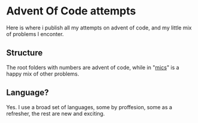 # Advent Of Code attempts

Here is where i publish all my attempts on advent of code, and my little mix of problems I enconter.

## Structure

The root folders with numbers are advent of code, while in "[mics](https://github.com/ConAltDelete/AdventOfCodeConAltDelete/edit/main/mics/)" is a happy mix of other problems.

## Language?
Yes.
I use a broad set of languages, some by proffesion, some as a refresher, the rest are new and exciting.

